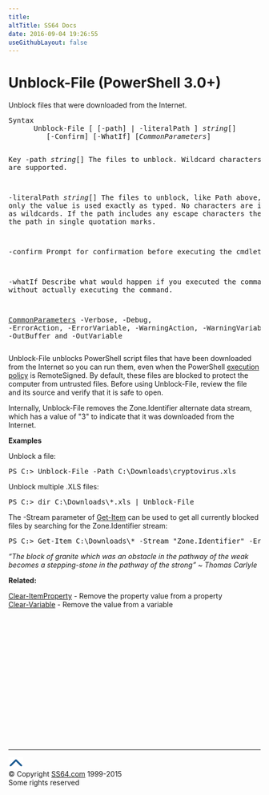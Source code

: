 ```yaml
---
title:
altTitle: SS64 Docs
date: 2016-09-04 19:26:55
useGithubLayout: false
---
```

<!-- #BeginLibraryItem "/Library/head_ps.lbi" --><!-- #EndLibraryItem -->
<h1>Unblock-File (PowerShell 3.0+)</h1> 
<p>Unblock files that were downloaded from the Internet.</p>
<pre>Syntax
      Unblock-File [ [-path] | -literalPath ] <i>string</i>[]
         [-Confirm] [-WhatIf] [<i>CommonParameters</i>]

Key
   -path <i>string</i>[]
       The files to unblock. Wildcard characters are supported.

   -literalPath <i>string</i>[]
       The files to unblock, like Path above, only the value is used exactly as typed.
       No characters are interpreted as wildcards. If the path includes any
       escape characters then enclose the path in single quotation marks.

   -confirm
       Prompt for confirmation before executing the cmdlet.

   -whatIf
       Describe what would happen if you executed the command without actually
       executing the command.

   <a href="common.html">CommonParameters</a>
       -Verbose, -Debug, -ErrorAction, -ErrorVariable, -WarningAction,
        -WarningVariable, -OutBuffer and -OutVariable</pre>
<p>Unblock-File unblocks  PowerShell      script files that have been downloaded from the Internet so you can run them, even when the  PowerShell      <a href="set-executionpolicy.html">execution policy</a> is RemoteSigned. By default, these files are blocked to protect the computer from untrusted files.          Before using Unblock-File, review the file and its source and verify that it is safe to open.          </p>
<p>Internally, Unblock-File  removes the <span class="code">Zone.Identifier</span> alternate data stream, which has a value of "3" to      indicate that it was downloaded from the Internet.<span class="code"><b></b></span></p>
<p><b>Examples</b></p>
<p>Unblock a file:</p>
<pre>PS C:&gt; Unblock-File -Path C:\Downloads\cryptovirus.xls
</pre>
<p>Unblock multiple .XLS files:</p>
<pre>PS C:&gt; dir C:\Downloads\*.xls | Unblock-File
</pre>
<p>The -Stream parameter of <a href="get-item.html">Get-Item</a> can be used to get all currently blocked files by searching for the <span class="code">Zone.Identifier</span> stream:</p>
<pre>PS C:&gt; Get-Item C:\Downloads\* -Stream "Zone.Identifier" -ErrorAction SilentlyContinue</pre>
<p class="quote"><i>“The block of granite which was an obstacle in the pathway of the weak becomes a stepping-stone in the pathway of the strong”  ~ Thomas Carlyle</i></p>
<p><b>Related:</b></p>
<p><a href="clear-itemproperty.html">Clear-ItemProperty</a> - Remove the property value from a property<br>
<a href="clear-variable.html">Clear-Variable</a> -   Remove the value from a variable</p>
<!-- #BeginLibraryItem "/Library/foot_ps.lbi" --><p>
<!-- PowerShell300 -->
<ins class="adsbygoogle" style="display:inline-block;width:300px;height:250px" data-ad-client="ca-pub-6140977852749469" data-ad-slot="6253539900"></ins>
<script>
(adsbygoogle = window.adsbygoogle || []).push({});
</script></p>
<hr>
<div id="bl" class="footer"><a href="unblock-file.html#"><img src="../images/top.png" width="30" height="22" alt="Back to the Top"></a></div>
<div id="br" class="footer, tagline">© Copyright <a href="http://ss64.com/">SS64.com</a> 1999-2015<br>
Some rights reserved</div><!-- #EndLibraryItem -->

